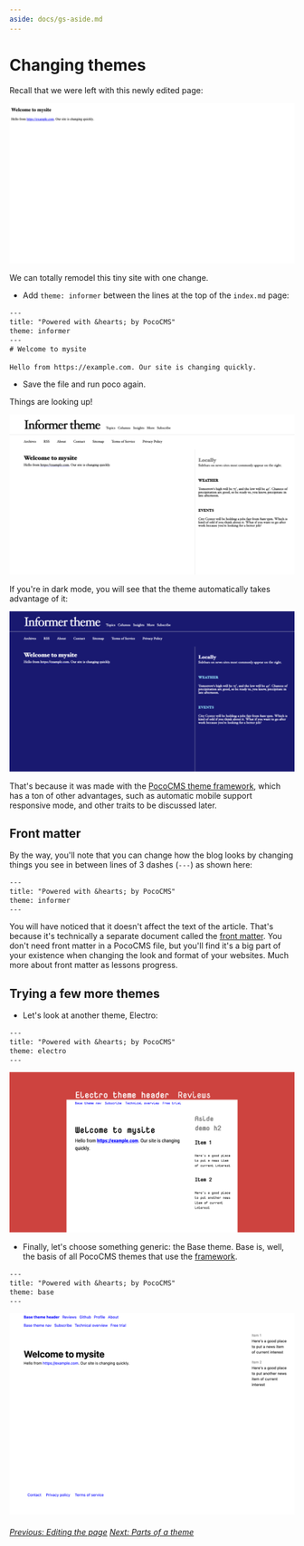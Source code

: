 ```yaml
---
aside: docs/gs-aside.md
---
```

# Changing themes

Recall that we were left with this newly edited page:

![Screen shot of edited home page](img/home-page-first-edit-1366x768.png)

We can totally remodel this tiny site with one change.

* Add `theme: informer` between the lines at the top of the `index.md` page:

```
---
title: "Powered with &hearts; by PocoCMS"
theme: informer
---
# Welcome to mysite

Hello from https://example.com. Our site is changing quickly.
```

* Save the file and run poco again. 

Things are looking up!

![Screenshot of PocoCMS Informer theme](img/home-page-theme-informer-1366x768.png)

If you're in dark mode, you will see that the theme automatically takes advantage of it:

![Screenshot of PocoCMS Informer theme in dark mode](img/home-page-theme-informer-dark-1366x768.png)

That's because it was made with the [PocoCMS theme framework](theme-framework.html),
which has a ton of other advantages, such as automatic mobile support responsive mode,
and other traits to be discussed later.

## Front matter

By the way, you'll note that you can change how the blog looks
by changing things you see in between lines of 3 dashes (`---`)
as shown here:
```
---
title: "Powered with &hearts; by PocoCMS"
theme: informer
---
```

You will have noticed that it doesn't affect the text of the article.
That's because it's technically a separate document called the
[front matter](glossary.html#front-matter). You don't need
front matter in a PocoCMS file, but you'll find it's 
a big part of your existence when changing the look
and format of your websites. Much more about
front matter as lessons progress.

## Trying a few more themes

* Let's look at another theme, Electro:

```
---
title: "Powered with &hearts; by PocoCMS"
theme: electro 
---
```

![Screenshot of PocoCMS Electro theme](img/home-page-theme-electro-1366x768.png)

* Finally, let's choose something generic: the Base theme. 
Base is, well, the basis of all PocoCMS themes that use the [framework](theme-framework.html).

```
---
title: "Powered with &hearts; by PocoCMS"
theme: base 
---
```

![Screenshot of PocoCMS Base theme](img/home-page-theme-base-1366x768.png)





###### [Previous: Editing the page](gs-edit-page.html) [Next: Parts of a theme](gs-parts-of-theme.html)


